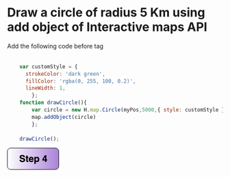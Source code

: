 


# Draw a circle of radius 5 Km using add object of Interactive maps API
Add the following code before </script> tag

```javascript

    var customStyle = {
      strokeColor: 'dark green',
      fillColor: 'rgba(0, 255, 100, 0.2)',
      lineWidth: 1,
        };
    function drawCircle(){
        var circle = new H.map.Circle(myPos,5000,{ style: customStyle })
        map.addObject(circle)
        };

    drawCircle();
```
[![Foo](https://github.com/heremaps/devrel-workshops/blob/master/javascript/intro-shruti/img/s4.png)](https://github.com/heremaps/devrel-workshops/blob/master/javascript/intro-shruti/Step4.md) 

